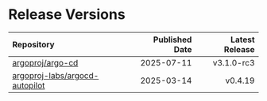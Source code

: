 # Release Versions

<!-- GENERATED FROM ANSIBLE -->

| Repository | Published Date | Latest Release |
|:-----------|---------------:|---------------:|
| [argoproj/argo-cd](https://github.com/argoproj/argo-cd) | 2025-07-11 | v3.1.0-rc3 |
| [argoproj-labs/argocd-autopilot](https://github.com/argoproj-labs/argocd-autopilot) | 2025-03-14 | v0.4.19 |
